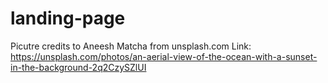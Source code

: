# landing-page
Picutre credits to Aneesh Matcha from unsplash.com
Link: https://unsplash.com/photos/an-aerial-view-of-the-ocean-with-a-sunset-in-the-background-2q2CzySZlUI